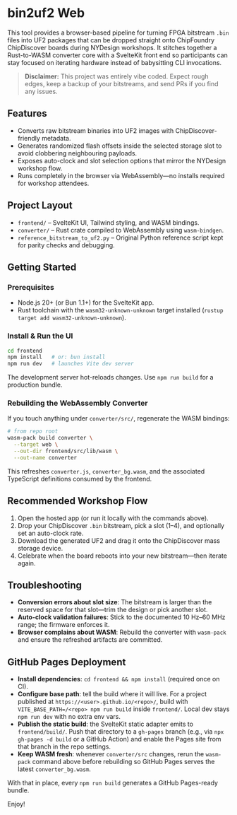 # bin2uf2 Web

This tool provides a browser-based pipeline for turning FPGA bitstream `.bin` files into UF2 packages that can be dropped straight onto ChipFoundry ChipDiscover boards during NYDesign workshops. It stitches together a Rust-to-WASM converter core with a SvelteKit front end so participants can stay focused on iterating hardware instead of babysitting CLI invocations.

> **Disclaimer:** This project was entirely vibe coded. Expect rough edges, keep a backup of your bitstreams, and send PRs if you find any issues.

## Features
- Converts raw bitstream binaries into UF2 images with ChipDiscover-friendly metadata.
- Generates randomized flash offsets inside the selected storage slot to avoid clobbering neighbouring payloads.
- Exposes auto-clock and slot selection options that mirror the NYDesign workshop flow.
- Runs completely in the browser via WebAssembly—no installs required for workshop attendees.

## Project Layout
- `frontend/` – SvelteKit UI, Tailwind styling, and WASM bindings.
- `converter/` – Rust crate compiled to WebAssembly using `wasm-bindgen`.
- `reference_bitstream_to_uf2.py` – Original Python reference script kept for parity checks and debugging.

## Getting Started
### Prerequisites
- Node.js 20+ (or Bun 1.1+) for the SvelteKit app.
- Rust toolchain with the `wasm32-unknown-unknown` target installed (`rustup target add wasm32-unknown-unknown`).

### Install & Run the UI
```bash
cd frontend
npm install   # or: bun install
npm run dev   # launches Vite dev server
```
The development server hot-reloads changes. Use `npm run build` for a production bundle.

### Rebuilding the WebAssembly Converter
If you touch anything under `converter/src/`, regenerate the WASM bindings:
```bash
# from repo root
wasm-pack build converter \
  --target web \
  --out-dir frontend/src/lib/wasm \
  --out-name converter
```
This refreshes `converter.js`, `converter_bg.wasm`, and the associated TypeScript definitions consumed by the frontend.

## Recommended Workshop Flow
1. Open the hosted app (or run it locally with the commands above).
2. Drop your ChipDiscover `.bin` bitstream, pick a slot (1–4), and optionally set an auto-clock rate.
3. Download the generated UF2 and drag it onto the ChipDiscover mass storage device.
4. Celebrate when the board reboots into your new bitstream—then iterate again.

## Troubleshooting
- **Conversion errors about slot size**: The bitstream is larger than the reserved space for that slot—trim the design or pick another slot.
- **Auto-clock validation failures**: Stick to the documented 10 Hz–60 MHz range; the firmware enforces it.
- **Browser complains about WASM**: Rebuild the converter with `wasm-pack` and ensure the refreshed artifacts are committed.

## GitHub Pages Deployment
- **Install dependencies**: `cd frontend && npm install` (required once on CI).
- **Configure base path**: tell the build where it will live. For a project published at `https://<user>.github.io/<repo>/`, build with `VITE_BASE_PATH=/<repo> npm run build` inside `frontend/`. Local dev stays `npm run dev` with no extra env vars.
- **Publish the static build**: the SvelteKit static adapter emits to `frontend/build/`. Push that directory to a `gh-pages` branch (e.g., via `npx gh-pages -d build` or a GitHub Action) and enable the Pages site from that branch in the repo settings.
- **Keep WASM fresh**: whenever `converter/src` changes, rerun the `wasm-pack` command above before rebuilding so GitHub Pages serves the latest `converter_bg.wasm`.

With that in place, every `npm run build` generates a GitHub Pages-ready bundle.

Enjoy!
